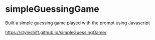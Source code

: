 # simpleGuessingGame
Built a simple guessing game played with the prompt using Javascript

https://styleshift.github.io/simpleGuessingGame/
